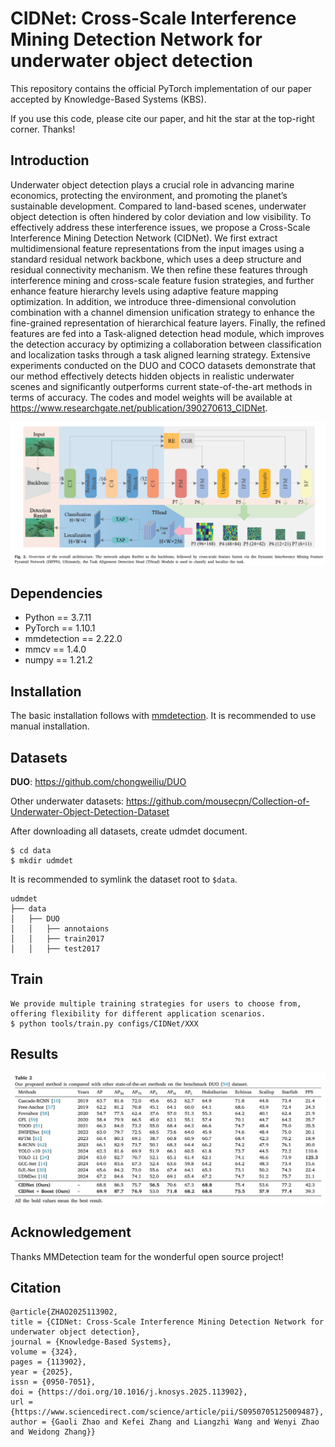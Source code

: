 # CIDNet: Cross-Scale Interference Mining Detection Network for underwater object detection

This repository contains the official PyTorch implementation of our paper accepted by Knowledge-Based Systems (KBS).

If you use this code, please cite our paper, and hit the star at the top-right corner. Thanks!
## Introduction
Underwater object detection plays a crucial role in advancing marine economics, protecting the environment, 
and promoting the planet’s sustainable development. Compared to land-based scenes, underwater object 
detection is often hindered by color deviation and low visibility. To effectively address these interference issues, 
we propose a Cross-Scale Interference Mining Detection Network (CIDNet). We first extract multidimensional 
feature representations from the input images using a standard residual network backbone, which uses a 
deep structure and residual connectivity mechanism. We then refine these features through interference 
mining and cross-scale feature fusion strategies, and further enhance feature hierarchy levels using adaptive 
feature mapping optimization. In addition, we introduce three-dimensional convolution combination with 
a channel dimension unification strategy to enhance the fine-grained representation of hierarchical feature 
layers. Finally, the refined features are fed into a Task-aligned detection head module, which improves the 
detection accuracy by optimizing a collaboration between classification and localization tasks through a task
aligned learning strategy. Extensive experiments conducted on the DUO and COCO datasets demonstrate that 
our method effectively detects hidden objects in realistic underwater scenes and significantly outperforms 
current state-of-the-art methods in terms of accuracy. The codes and model weights will be available at 
https://www.researchgate.net/publication/390270613_CIDNet.

![pipeline](./img/model.jpg)

## Dependencies

- Python == 3.7.11
- PyTorch == 1.10.1
- mmdetection == 2.22.0
- mmcv == 1.4.0
- numpy == 1.21.2

## Installation

The basic installation follows with [mmdetection](https://github.com/mousecpn/mmdetection/blob/master/docs/get_started.md). It is recommended to use manual installation. 

## Datasets

**DUO**: https://github.com/chongweiliu/DUO


Other underwater datasets: https://github.com/mousecpn/Collection-of-Underwater-Object-Detection-Dataset

After downloading all datasets, create udmdet document.

```
$ cd data
$ mkdir udmdet
```

It is recommended to symlink the dataset root to `$data`.

```
udmdet
├── data
│   ├── DUO
│   │   ├── annotaions
│   │   ├── train2017
│   │   ├── test2017
```


## Train

```
We provide multiple training strategies for users to choose from, offering flexibility for different application scenarios.
$ python tools/train.py configs/CIDNet/XXX
```


## Results

![pipeline](./img/result.jpg)



## Acknowledgement

Thanks MMDetection team for the wonderful open source project!

## Citation

```
@article{ZHAO2025113902,
title = {CIDNet: Cross-Scale Interference Mining Detection Network for underwater object detection},
journal = {Knowledge-Based Systems},
volume = {324},
pages = {113902},
year = {2025},
issn = {0950-7051},
doi = {https://doi.org/10.1016/j.knosys.2025.113902},
url = {https://www.sciencedirect.com/science/article/pii/S0950705125009487},
author = {Gaoli Zhao and Kefei Zhang and Liangzhi Wang and Wenyi Zhao and Weidong Zhang}}
```


